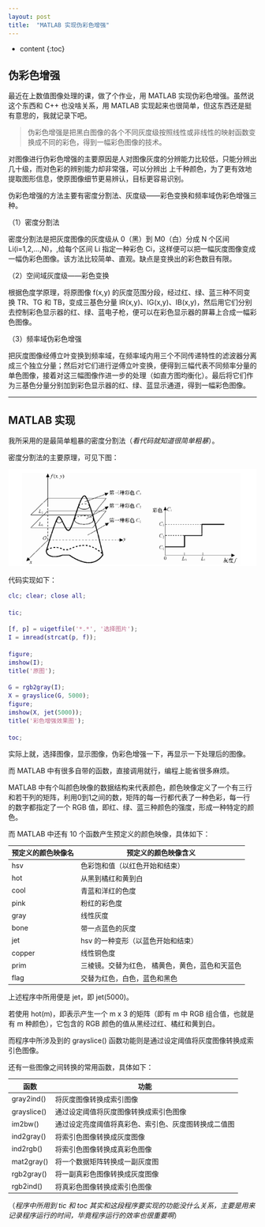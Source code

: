 ```yaml
---
layout: post
title:  "MATLAB 实现伪彩色增强"
---
```


* content
{:toc}

## 伪彩色增强

最近在上数值图像处理的课，做了个作业，用 MATLAB 实现伪彩色增强。虽然说这个东西和 C++ 也没啥关系，用 MATLAB 实现起来也很简单，但这东西还是挺有意思的，我就记录下吧。

> 伪彩色增强是把黑白图像的各个不同灰度级按照线性或非线性的映射函数变换成不同的彩色，得到一幅彩色图像的技术。

对图像进行伪彩色增强的主要原因是人对图像灰度的分辨能力比较低，只能分辨出几十级，而对色彩的辨别能力却非常强，可以分辨出 上千种颜色，为了更有效地提取图形信息，使原图像细节更易辨认，目标更容易识别。

伪彩色增强的方法主要有密度分割法、灰度级——彩色变换和频率域伪彩色增强三种。

（1）密度分割法

密度分割法是把灰度图像的灰度级从 0（黑）到 M0（白）分成 N 个区间 Li(i=1,2,…,N)，,给每个区间 Li 指定一种彩色 Ci，这样便可以把一幅灰度图像变成一幅伪彩色图像。该方法比较简单、直观。缺点是变换出的彩色数目有限。

（2）空间域灰度级——彩色变换

根据色度学原理，将原图像 f(x,y) 的灰度范围分段，经过红、绿、蓝三种不同变换 TR、TG 和 TB，变成三基色分量 IR(x,y)、IG(x,y)、IB(x,y)，然后用它们分别去控制彩色显示器的红、绿、蓝电子枪，便可以在彩色显示器的屏幕上合成一幅彩色图像。

（3）频率域伪彩色增强

把灰度图像经傅立叶变换到频率域，在频率域内用三个不同传递特性的滤波器分离成三个独立分量；然后对它们进行逆傅立叶变换，便得到三幅代表不同频率分量的单色图像，接着对这三幅图像作进一步的处理（如直方图均衡化）。最后将它们作为三基色分量分别加到彩色显示器的红、绿、蓝显示通道，得到一幅彩色图像。

---

## MATLAB 实现

我所采用的是最简单粗暴的密度分割法（*看代码就知道很简单粗暴*）。

密度分割法的主要原理，可见下图：

![image](https://github.com/LiangSongpeng/liangsongpeng.github.io/blob/master/_posts/DensitySegmentation-2019-12-21-MATLABPseudo-colorEnhancement.png)

代码实现如下：

```matlab
clc; clear; close all;

tic;

[f, p] = uigetfile('*.*', '选择图片');
I = imread(strcat(p, f));

figure;
imshow(I);
title('原图');

G = rgb2gray(I);
X = grayslice(G, 5000);
figure;
imshow(X, jet(5000));
title('彩色增强效果图');

toc;
```

实际上就，选择图像，显示图像，伪彩色增强一下，再显示一下处理后的图像。

而 MATLAB 中有很多自带的函数，直接调用就行，编程上能省很多麻烦。

MATLAB 中有个叫颜色映像的数据结构来代表颜色，颜色映像定义了一个有三行和若干列的矩阵，利用0到1之间的数，矩阵的每一行都代表了一种色彩，每一行的数字都指定了一个 RGB 值，即红、绿、蓝三种颜色的强度，形成一种特定的颜色。

而 MATLAB 中还有 10 个函数产生预定义的颜色映像，具体如下：

| 预定义的颜色映像名 | 预定义的颜色映像含义                            |
| ------------------ | ----------------------------------------------- |
| hsv                | 色彩饱和值（以红色开始和结束）                  |
| hot                | 从黑到橘红和黄到白                              |
| cool               | 青蓝和洋红的色度                                |
| pink               | 粉红的彩色度                                    |
| gray               | 线性灰度                                        |
| bone               | 带一点蓝色的灰度                                |
| jet                | hsv 的一种变形（以蓝色开始和结束）              |
| copper             | 线性铜色度                                      |
| prim               | 三棱镜。交替为红色， 橘黄色，黄色，蓝色和天蓝色 |
| flag               | 交替为红色，白色，蓝色和黑色                    |

上述程序中所用便是 jet，即 jet(5000)。

若使用 hot(m)，即表示产生一个 m x 3 的矩阵（即有 m 中 RGB 组合值，也就是有 m 种颜色），它包含的 RGB 颜色的值从黑经过红、橘红和黄到白。

而程序中所涉及到的 grayslice() 函数功能则是通过设定阈值将灰度图像转换成索引色图像。

还有一些图像之间转换的常用函数，具体如下：

| 函数        | 功能                                                 |
| ----------- | ---------------------------------------------------- |
| gray2ind()  | 将灰度图像转换成索引图像                             |
| grayslice() | 通过设定阈值将灰度图像转换成索引色图像               |
| im2bw()     | 通过设定亮度阈值将真彩色、索引色、灰度图转换成二值图 |
| ind2gray()  | 将索引色图像转换成灰度图像                           |
| ind2rgb()   | 将索引色图像转换成真彩色图像                         |
| mat2gray()  | 将一个数据矩阵转换成一副灰度图                       |
| rgb2gray()  | 将一副真彩色图像转换成灰度图像                       |
| rgb2ind()   | 将真彩色图像转换成索引色图像                         |

（*程序中所用到 tic 和 toc 其实和这段程序要实现的功能没什么关系，主要是用来记录程序运行的时间，毕竟程序运行的效率也很重要啊*）